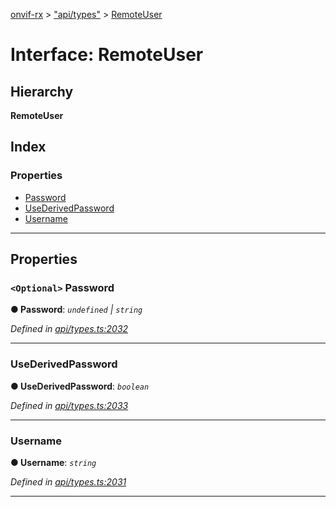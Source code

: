 [onvif-rx](../README.md) > ["api/types"](../modules/_api_types_.md) > [RemoteUser](../interfaces/_api_types_.remoteuser.md)

# Interface: RemoteUser

## Hierarchy

**RemoteUser**

## Index

### Properties

* [Password](_api_types_.remoteuser.md#password)
* [UseDerivedPassword](_api_types_.remoteuser.md#usederivedpassword)
* [Username](_api_types_.remoteuser.md#username)

---

## Properties

<a id="password"></a>

### `<Optional>` Password

**● Password**: *`undefined` \| `string`*

*Defined in [api/types.ts:2032](https://github.com/patrickmichalina/onvif-rx/blob/f117e44/src/api/types.ts#L2032)*

___
<a id="usederivedpassword"></a>

###  UseDerivedPassword

**● UseDerivedPassword**: *`boolean`*

*Defined in [api/types.ts:2033](https://github.com/patrickmichalina/onvif-rx/blob/f117e44/src/api/types.ts#L2033)*

___
<a id="username"></a>

###  Username

**● Username**: *`string`*

*Defined in [api/types.ts:2031](https://github.com/patrickmichalina/onvif-rx/blob/f117e44/src/api/types.ts#L2031)*

___

